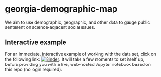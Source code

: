 # georgia-demographic-map

We aim to use demographic, geographic, and other data to gauge public sentiment on science-adjacent social issues.

## Interactive example

For an immediate, interactive example of working with the data set, click on the following link: [![Binder](https://mybinder.org/badge_logo.svg)](https://mybinder.org/v2/gh/sci4ga/georgia-demographic-map/main?filepath=GettingStarted/Demo1.ipynb). It will take a few moments to set itself up, before providing you with a live, web-hosted Jupyter notebook based on this repo (no login required).
